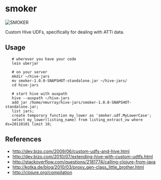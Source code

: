 # smoker

![SMOKER](/nmurray/smoker/raw/master/doc/images/smoker.jpg)

Custom Hive UDFs, specifically for dealing with ATTi data.

## Usage

       # wherever you have your code
       lein uberjar

       # on your server
       mkdir ~/hive-jars
       mv smoker-1.0.0-SNAPSHOT-standalone.jar ~/hive-jars/
       cd hive-jars

       # start hive with auxpath
       hive --auxpath ~/hive-jars
       add jar /home/nmurray/hive-jars/smoker-1.0.0-SNAPSHOT-standalone.jar;
       list jars;
       create temporary function my_lower as 'smoker.udf.MyLowerCase';
       select my_lower(listing_name) from listing_extract_vw where ds=20110101 limit 10;

## References

* http://dev.bizo.com/2009/06/custom-udfs-and-hive.html
* http://dev.bizo.com/2010/07/extending-hive-with-custom-udtfs.html
* http://stackoverflow.com/questions/2181774/calling-clojure-from-java
* http://kotka.de/blog/2010/03/proxy_gen-class_little_brother.html
* http://clojure.org/compilation
